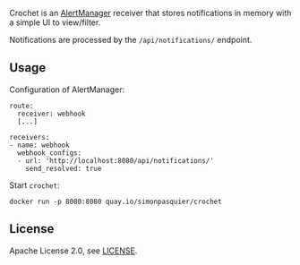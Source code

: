 Crochet is an [AlertManager](https://prometheus.io/docs/alerting/alertmanager/)
receiver that stores notifications in memory with a simple UI to view/filter.

Notifications are processed by the `/api/notifications/` endpoint.

## Usage

Configuration of AlertManager:

```
route:
  receiver: webhook
  [...]

receivers:
- name: webhook
  webhook_configs:
  - url: 'http://localhost:8080/api/notifications/'
    send_resolved: true
```

Start `crochet`:

```
docker run -p 8080:8080 quay.io/simonpasquier/crochet
```

## License

Apache License 2.0, see [LICENSE](https://github.com/simonpasquier/crochet/blob/master/LICENSE).
